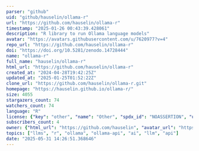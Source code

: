 ```yaml
---
parser: "github"
uid: "github/hauselin/ollama-r"
url: "https://github.com/hauselin/ollama-r"
timestamp: "2025-01-26 00:43:39.428061"
description: "R library to run Ollama language models"
avatar: "https://avatars.githubusercontent.com/u/7620977?v=4"
repo_url: "https://github.com/hauselin/ollama-r"
doi: "https://doi.org/10.5281/zenodo.14728444"
name: "ollama-r"
full_name: "hauselin/ollama-r"
html_url: "https://github.com/hauselin/ollama-r"
created_at: "2024-04-28T19:42:25Z"
updated_at: "2025-01-25T01:52:22Z"
clone_url: "https://github.com/hauselin/ollama-r.git"
homepage: "https://hauselin.github.io/ollama-r/"
size: 4055
stargazers_count: 74
watchers_count: 74
language: "R"
license: {"key": "other", "name": "Other", "spdx_id": "NOASSERTION", "url": null, "node_id": "MDc6TGljZW5zZTA="}
subscribers_count: 4
owner: {"html_url": "https://github.com/hauselin", "avatar_url": "https://avatars.githubusercontent.com/u/7620977?v=4", "login": "hauselin", "type": "User"}
topics: ["llms", "r", "ollama", "ollama-api", "ai", "llm", "api"]
date: "2025-05-31 14:26:51.368646"
---
```

